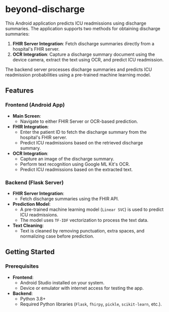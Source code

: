 # beyond-discharge

This Android application predicts ICU readmissions using discharge summaries. The application supports two methods for obtaining discharge summaries:
1. **FHIR Server Integration**: Fetch discharge summaries directly from a hospital's FHIR server.
2. **OCR Integration**: Capture a discharge summary document using the device camera, extract the text using OCR, and predict ICU readmission.

The backend server processes discharge summaries and predicts ICU readmission probabilities using a pre-trained machine learning model.


## Features

### Frontend (Android App)
- **Main Screen**:
  - Navigate to either FHIR Server or OCR-based prediction.
- **FHIR Integration**:
  - Enter the patient ID to fetch the discharge summary from the hospital's FHIR server.
  - Predict ICU readmissions based on the retrieved discharge summary.
- **OCR Integration**:
  - Capture an image of the discharge summary.
  - Perform text recognition using Google ML Kit's OCR.
  - Predict ICU readmissions based on the extracted text.

### Backend (Flask Server)
- **FHIR Server Integration**:
  - Fetch discharge summaries using the FHIR API.
- **Prediction Model**:
  - A pre-trained machine learning model (`Linear SVC`) is used to predict ICU readmissions.
  - The model uses `TF-IDF` vectorization to process the text data.
- **Text Cleaning**:
  - Text is cleaned by removing punctuation, extra spaces, and normalizing case before prediction.


## Getting Started

### Prerequisites
- **Frontend**:
  - Android Studio installed on your system.
  - Device or emulator with internet access for testing the app.
- **Backend**:
  - Python 3.8+
  - Required Python libraries (`Flask`, `fhirpy`, `pickle`, `scikit-learn`, etc.).
